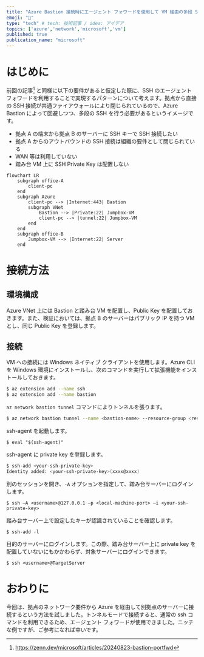 ```yaml
---
title: "Azure Bastion 接続時にエージェント フォワードを使用して VM 経由の多段 SSH を行う"
emoji: "🏯"
type: "tech" # tech: 技術記事 / idea: アイデア
topics: ['azure','network','microsoft','vm']
published: true
publication_name: "microsoft"
---
```


# はじめに
前回の記事[^1] と同様に以下の要件があると仮定した際に、SSH のエージェント フォワードを利用することで実現するパターンについて考えます。拠点から直接の SSH 接続が共通ファイアウォールにより閉じられているので、Azure Bastion によって回避しつつ、多段の SSH を行う必要があるというイメージです。

[^1]:https://zenn.dev/microsoft/articles/20240823-bastion-portfwd

- 拠点 A の端末から拠点 B のサーバーに SSH キーで SSH 接続したい
- 拠点 A からのアウトバウンドの SSH 接続は組織の要件として閉じられている
- WAN 等は利用していない
- 踏み台 VM 上に SSH Private Key は配置しない

```mermaid
flowchart LR
	subgraph office-A
		client-pc
	end
	subgraph Azure 
		client-pc --> |Internet:443| Bastion
		subgraph VNet
			Bastion --> |Private:22| Jumpbox-VM
			client-pc --> |tunnel:22| Jumpbox-VM
		end
	end
	subgraph office-B
		Jumpbox-VM --> |Internet:22| Server
	end
```

# 接続方法
## 環境構成
Azure VNet 上には Bastion と踏み台 VM を配置し、Public Key を配置しておきます。また、検証においては、拠点 B のサーバーはパブリック IP を持つ VM とし、同じ Public Key を登録します。

## 接続
VM への接続には Windows ネイティブ クライアントを使用します。Azure CLI を Windows 環境にインストールし、次のコマンドを実行して拡張機能をインストールしておきます。
```bash
$ az extension add --name ssh
$ az extension add --name bastion
```

`az network bastion tunnel` コマンドによりトンネルを張ります。
```bash
$ az network bastion tunnel --name <bastion-name> --resource-group <resource-group-name> --target-resource-id <target-vm-resource-id> --resource-port "22" --port <local-machine-port>
```

ssh-agent を起動します。
```
$ eval "$(ssh-agent)"
```

ssh-agent に private key を登録します。
```bash
$ ssh-add <your-ssh-private-key>
Identity added: <your-ssh-private-key>(xxxx@xxxx)
```

別のセッションを開き、`-A` オプションを指定して、踏み台サーバーにログインします。
```
$ ssh –A <username>@127.0.0.1 –p <local-machine-port> –i <your-ssh-private-key>
```

踏み台サーバー上で設定したキーが認識されていることを確認します。
```
$ ssh-add -l
```

目的のサーバーにログインします。この際、踏み台サーバー上に private key を配置していないにもかかわらず、対象サーバーにログインできます。
```
$ ssh <username>@TargetServer
```

# おわりに
今回は、拠点のネットワーク要件から Azure を経由して別拠点のサーバーに接続するという方法を試しました。トンネルモードで接続すると、通常の ssh コマンドを利用できるため、エージェント フォワードが使用できました。ニッチな例ですが、ご参考になれば幸いです。